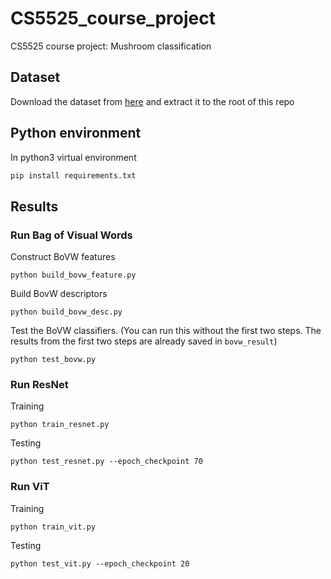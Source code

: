 # CS5525_course_project
CS5525 course project: Mushroom classification

## Dataset
Download the dataset from [here](https://drive.google.com/file/d/1sx59m46alf5kZhaRLewZxVq67AGvkxg1/view?usp=sharing) and extract it to the root of this repo

## Python environment
In python3 virtual environment
```sh
pip install requirements.txt
```

## Results
### Run Bag of Visual Words
Construct BoVW features
```
python build_bovw_feature.py
```

Build BovW descriptors
```
python build_bovw_desc.py
```

Test the BoVW classifiers. (You can run this without the first two steps. The results from the first two steps are already saved in ```bovw_result```)
```
python test_bovw.py
```


### Run ResNet
Training
```
python train_resnet.py
```

Testing
```
python test_resnet.py --epoch_checkpoint 70
```



### Run ViT
Training
```
python train_vit.py
```

Testing
```
python test_vit.py --epoch_checkpoint 20
```
